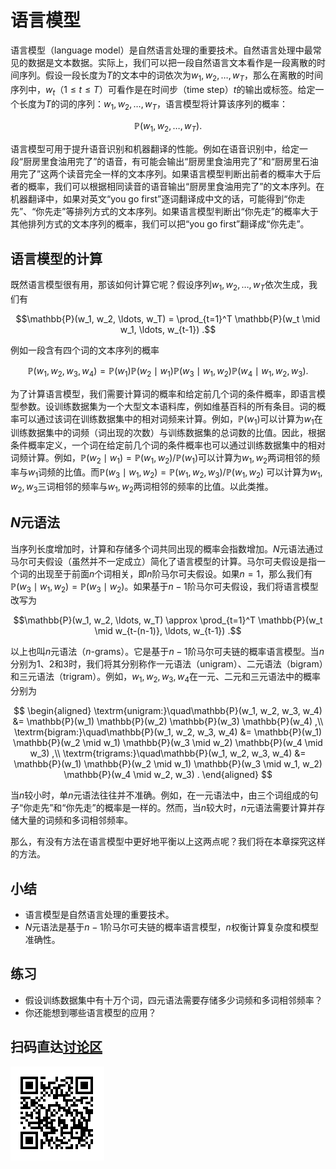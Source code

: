 # 语言模型

语言模型（language model）是自然语言处理的重要技术。自然语言处理中最常见的数据是文本数据。实际上，我们可以把一段自然语言文本看作是一段离散的时间序列。假设一段长度为$T$的文本中的词依次为$w_1, w_2, \ldots, w_T$，那么在离散的时间序列中，$w_t$（$1 \leq t \leq T$）可看作是在时间步（time step）$t$的输出或标签。给定一个长度为$T$的词的序列：$w_1, w_2, \ldots, w_T$，语言模型将计算该序列的概率：

$$\mathbb{P}(w_1, w_2, \ldots, w_T).$$


语言模型可用于提升语音识别和机器翻译的性能。例如在语音识别中，给定一段“厨房里食油用完了”的语音，有可能会输出“厨房里食油用完了”和“厨房里石油用完了”这两个读音完全一样的文本序列。如果语言模型判断出前者的概率大于后者的概率，我们可以根据相同读音的语音输出“厨房里食油用完了”的文本序列。在机器翻译中，如果对英文“you go first”逐词翻译成中文的话，可能得到“你走先”、“你先走”等排列方式的文本序列。如果语言模型判断出“你先走”的概率大于其他排列方式的文本序列的概率，我们可以把“you go first”翻译成“你先走”。


## 语言模型的计算


既然语言模型很有用，那该如何计算它呢？假设序列$w_1, w_2, \ldots, w_T$依次生成，我们有

$$\mathbb{P}(w_1, w_2, \ldots, w_T) = \prod_{t=1}^T \mathbb{P}(w_t \mid w_1, \ldots, w_{t-1}) .$$

例如一段含有四个词的文本序列的概率

$$\mathbb{P}(w_1, w_2, w_3, w_4) =  \mathbb{P}(w_1) \mathbb{P}(w_2 \mid w_1) \mathbb{P}(w_3 \mid w_1, w_2) \mathbb{P}(w_4 \mid w_1, w_2, w_3) .$$

为了计算语言模型，我们需要计算词的概率和给定前几个词的条件概率，即语言模型参数。设训练数据集为一个大型文本语料库，例如维基百科的所有条目。词的概率可以通过该词在训练数据集中的相对词频来计算。例如，$\mathbb{P}(w_1)$可以计算为$w_1$在训练数据集中的词频（词出现的次数）与训练数据集的总词数的比值。因此，根据条件概率定义，一个词在给定前几个词的条件概率也可以通过训练数据集中的相对词频计算。例如，$\mathbb{P}(w_2 \mid w_1) = \mathbb{P}(w_1, w_2) / \mathbb{P}(w_1)$可以计算为$w_1, w_2$两词相邻的频率与$w_1$词频的比值。而$\mathbb{P}(w_3 \mid w_1, w_2) = \mathbb{P}(w_1, w_2, w_3) / \mathbb{P}(w_1, w_2)$ 可以计算为$w_1, w_2, w_3$三词相邻的频率与$w_1, w_2$两词相邻的频率的比值。以此类推。


## $N$元语法

当序列长度增加时，计算和存储多个词共同出现的概率会指数增加。$N$元语法通过马尔可夫假设（虽然并不一定成立）简化了语言模型的计算。马尔可夫假设是指一个词的出现至于前面$n$个词相关，即$n$阶马尔可夫假设。如果$n=1$，那么我们有$\mathbb{P}(w_3 \mid w_1, w_2) = \mathbb{P}(w_3 \mid w_2)$。如果基于$n-1$阶马尔可夫假设，我们将语言模型改写为

$$\mathbb{P}(w_1, w_2, \ldots, w_T) \approx \prod_{t=1}^T \mathbb{P}(w_t \mid w_{t-(n-1)}, \ldots, w_{t-1}) .$$


以上也叫$n$元语法（$n$-grams）。它是基于$n - 1$阶马尔可夫链的概率语言模型。当$n$分别为1、2和3时，我们将其分别称作一元语法（unigram）、二元语法（bigram）和三元语法（trigram）。例如，$w_1, w_2, w_3, w_4$在一元、二元和三元语法中的概率分别为

$$
\begin{aligned}
\textrm{unigram:}\quad\mathbb{P}(w_1, w_2, w_3, w_4) &=  \mathbb{P}(w_1) \mathbb{P}(w_2) \mathbb{P}(w_3) \mathbb{P}(w_4) ,\\
\textrm{bigram:}\quad\mathbb{P}(w_1, w_2, w_3, w_4) &=  \mathbb{P}(w_1) \mathbb{P}(w_2 \mid w_1) \mathbb{P}(w_3 \mid w_2) \mathbb{P}(w_4 \mid w_3) ,\\
\textrm{trigrams:}\quad\mathbb{P}(w_1, w_2, w_3, w_4) &=  \mathbb{P}(w_1) \mathbb{P}(w_2 \mid w_1) \mathbb{P}(w_3 \mid w_1, w_2) \mathbb{P}(w_4 \mid w_2, w_3) .
\end{aligned}
$$

当$n$较小时，单$n$元语法往往并不准确。例如，在一元语法中，由三个词组成的句子“你走先”和“你先走”的概率是一样的。然而，当$n$较大时，$n$元语法需要计算并存储大量的词频和多词相邻频率。

那么，有没有方法在语言模型中更好地平衡以上这两点呢？我们将在本章探究这样的方法。

## 小结

* 语言模型是自然语言处理的重要技术。
* $N$元语法是基于$n-1$阶马尔可夫链的概率语言模型，$n$权衡计算复杂度和模型准确性。


## 练习

* 假设训练数据集中有十万个词，四元语法需要存储多少词频和多词相邻频率？
* 你还能想到哪些语言模型的应用？


## 扫码直达[讨论区](https://discuss.gluon.ai/t/topic/6650)

![](../img/qr_lang-model.svg)
